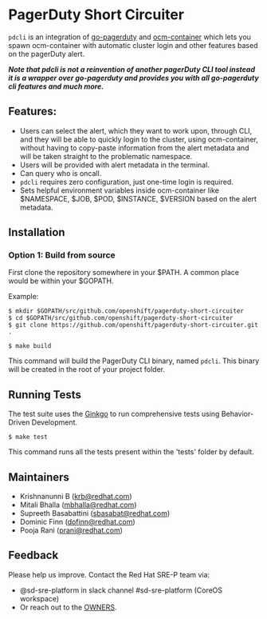 # PagerDuty Short Circuiter
`pdcli` is an integration of [go-pagerduty](https://github.com/PagerDuty/go-pagerduty) and [ocm-container](https://github.com/openshift/ocm-container) which lets you spawn ocm-container with automatic cluster login and other features based on the pagerDuty alert.

***Note that pdcli is not a reinvention of another pagerDuty CLI tool instead it is a wrapper over go-pagerduty and provides you with all go-pagerduty cli features and much more.***

## Features:

- Users can select the alert, which they want to work upon, through CLI, and they will be able to quickly login to the cluster, using ocm-container, without having to copy-paste information from the alert metadata and will be taken straight to the problematic namespace.
- Users will be provided with alert metadata in the terminal.
- Can query who is oncall.
- `pdcli` requires zero configuration, just one-time login is required.
- Sets helpful environment variables inside ocm-container like $NAMESPACE, $JOB, $POD, $INSTANCE, $VERSION based on the alert metadata.

## Installation

### Option 1: Build from source
First clone the repository somewhere in your $PATH. A common place would be within your $GOPATH.

Example:

```
$ mkdir $GOPATH/src/github.com/openshift/pagerduty-short-circuiter
$ cd $GOPATH/src/github.com/openshift/pagerduty-short-circuiter
$ git clone https://github.com/openshift/pagerduty-short-circuiter.git .
```
```
$ make build
```
This command will build the PagerDuty CLI binary, named `pdcli`. This binary will be created in the root of your project folder.

## Running Tests
The test suite uses the [Ginkgo](https://onsi.github.io/ginkgo/) to run comprehensive tests using Behavior-Driven Development.

```
$ make test
```
This command runs all the tests present within the 'tests' folder by default.


## Maintainers
- Krishnanunni B (krb@redhat.com)
- Mitali Bhalla (mbhalla@redhat.com)
- Supreeth Basabattini (sbasabat@redhat.com)
- Dominic Finn (dofinn@redhat.com)
- Pooja Rani (prani@redhat.com)

## Feedback
Please help us improve. Contact the Red Hat SRE-P team via:

- @sd-sre-platform in slack channel #sd-sre-platform (CoreOS workspace)
- Or reach out to the [OWNERS](https://github.com/openshift/pagerduty-short-circuiter/blob/main/OWNERS).